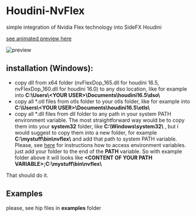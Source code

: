 # Houdini-NvFlex
simple integration of Nvidia Flex technology into SideFX Houdini

[see animated preview here](https://i.imgur.com/rKzsk49.gifv)

![preview](https://i.imgur.com/rKzsk49.gif)

## installation (Windows):
* copy dll from x64 folder (nvFlexDop_165.dll for houdini 16.5, nvFlexDop_160.dll for houdini 16.0) to any dso location, like for example into **C:\Users\\\<YOUR USER\>\Documents\houdini16.5\dso\\**
* copy all *.otl files from otls folder to your otls folder, like for example into **C:\Users\\\<YOUR USER\>\Documents\houdini16.5\otls\\**
* copy all *.dll files from dll folder to any path in your system PATH environment variable.
The most straightforward way would be to copy them into your **system32** folder, like **C:\Windows\system32\\** ,
but i would suggest to copy them into a new folder, for example **C:\mystuff\bin\nvflex\\** and add that path to system PATH variable. 
Please, see [here](https://superuser.com/questions/949560/how-do-i-set-system-environment-variables-in-windows-10) for instructions how to access environment variables.
just add your folder to the end of the **PATH** variable. So with example folder above it will looks like **\<CONTENT OF YOUR PATH VARIABLE\>;C:\mystuff\bin\nvflex\\**

That should do it.

## Examples

please, see hip files in **examples** folder
